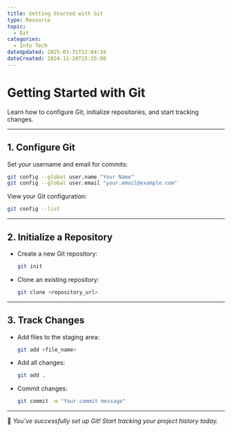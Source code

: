 ```yaml
---
title: Getting Started with Git
type: Resource
topic:
  - Git
categories:
  - Info Tech
dateUpdated: 2025-01-31T22:04:34
dateCreated: 2024-11-20T15:25:00
---
```


# **Getting Started with Git**

Learn how to configure Git, initialize repositories, and start tracking changes.

---

## **1. Configure Git**
Set your username and email for commits:
```bash
git config --global user.name "Your Name"
git config --global user.email "your.email@example.com"
```

View your Git configuration:
```bash
git config --list
```

---

## **2. Initialize a Repository**
- Create a new Git repository:
  ```bash
  git init
  ```
- Clone an existing repository:
  ```bash
  git clone <repository_url>
  ```

---

## **3. Track Changes**
- Add files to the staging area:
  ```bash
  git add <file_name>
  ```
- Add all changes:
  ```bash
  git add .
  ```
- Commit changes:
  ```bash
  git commit -m "Your commit message"
  ```

---

🎉 *You’ve successfully set up Git! Start tracking your project history today.*
